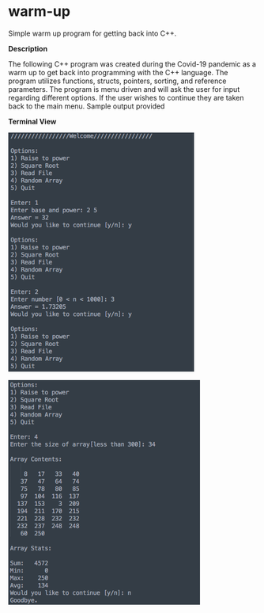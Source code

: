 # warm-up
Simple warm up program for getting back into C++. 


**Description**

The following C++ program was created during the Covid-19 pandemic as
a warm up to get back into programming with the C++ language. The
program utilizes functions, structs, pointers, sorting, and reference
parameters. The program is menu driven and will ask the user for input
regarding different options. If the user wishes to continue they are 
taken back to the main menu. Sample output provided

**Terminal View**

![Alt text](https://github.com/BalkanBasileus/warm-up/blob/master/ScreenShots/ScreenShot01.png?raw=true "Optional Title")

![Alt text](https://github.com/BalkanBasileus/warm-up/blob/master/ScreenShots/ScreenShot02.png?raw=true "Optional Title")
